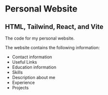 # Personal Website

## HTML, Tailwind, React, and Vite

The code for my personal website.

The website contains the following information:

- Contact information
- Useful Links
- Education information
- Skills
- Description about me
- Experience
- Projects
